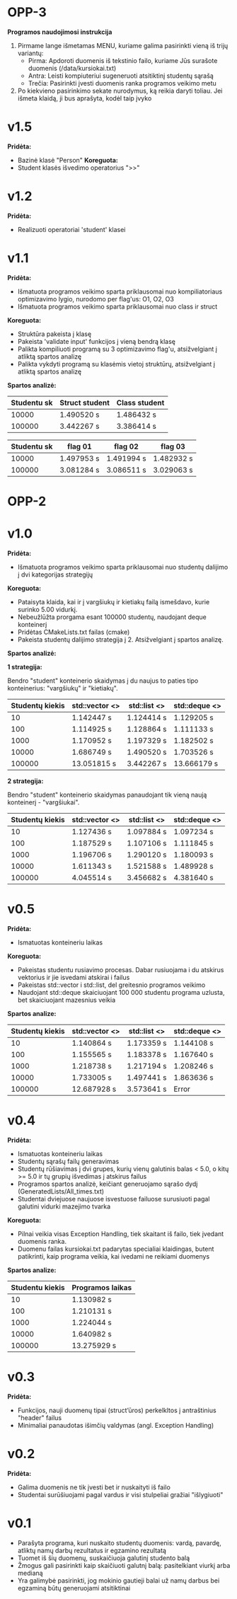 # OPP-3

__Programos naudojimosi instrukcija__
1. Pirmame lange išmetamas MENU, kuriame galima pasirinkti vieną iš trijų variantų:
    - Pirma: Apdoroti duomenis iš tekstinio failo, kuriame Jūs surašote duomenis (/data/kursiokai.txt)
    - Antra: Leisti kompiuteriui sugeneruoti atsitiktinį studentų sąrašą
    - Trečia: Pasirinkti įvesti duomenis ranka programos veikimo metu
2. Po kiekvieno pasirinkimo sekate nurodymus, ką reikia daryti toliau. Jei išmeta klaidą,  ji bus aprašyta, kodėl taip įvyko

# v1.5
__Pridėta:__
- Bazinė klasė "Person"
__Koreguota:__
- Student klasės išvedimo operatorius ">>"

# v1.2
__Pridėta:__
- Realizuoti operatoriai 'student' klasei


# v1.1
__Pridėta:__
- Išmatuota programos veikimo sparta priklausomai nuo kompiliatoriaus optimizavimo lygio, nurodomo per flag'us: O1, O2, O3
- Išmatuota programos veikimo sparta priklausomai nuo class ir struct


__Koreguota:__
- Struktūra pakeista į klasę
- Pakeista 'validate input' funkcijos į vieną bendrą klasę
- Palikta kompiliuoti programą su 3 optimizavimo flag'u, atsižvelgiant į atliktą spartos analizę
- Palikta vykdyti programą su klasėmis vietoj struktūrų, atsižvelgiant į atliktą spartos analizę


__Spartos analizė:__

| Studentu sk | Struct student | Class student |
| --- | --- | --- |
| 10000 |  1.490520 s    |  1.486432 s     | 
| 100000 |  3.442267 s   |  3.386414 s     |  

| Studentu sk | flag 01 | flag 02 | flag 03 |
| --- | --- | --- | --- |
| 10000 |  1.497953 s    |  1.491994 s     | 1.482932 s     | 
| 100000 |  3.081284 s   |  3.086511 s     | 3.029063 s     |  


# OPP-2


# v1.0
__Pridėta:__
- Išmatuota programos veikimo sparta priklausomai nuo studentų dalijimo į dvi kategorijas strategijų

__Koreguota:__
- Pataisyta klaida, kai ir į vargšiukų ir kietiakų failą ismešdavo, kurie surinko 5.00 vidurkį.
- Nebeužlūžta prorgama esant 100000 studentų, naudojant deque konteinerį
- Pridėtas CMakeLists.txt failas (cmake)
- Pakeista studentų dalijimo strategija į 2. Atsižvelgiant į spartos analizę.

__Spartos analizė:__

__1 strategija:__

Bendro "student" konteinerio skaidymas į du naujus to paties tipo konteinerius: "vargšiukų" ir "kietiakų". 

| Studentų kiekis | std::vector <>  | std::list <> | std::deque <> |
| --- | --- | --- | --- |
| 10 |  1.142447 s    |  1.124414 s     |  1.129205 s    |
| 100 |  1.114925 s    |  1.128864 s     |  1.111133 s    |
| 1000 |  1.170952 s    |  1.197329 s     |  1.182502 s    |
| 10000 |  1.686749 s    |  1.490520 s     |  1.703526 s    |
| 100000 |  13.051815 s   |  3.442267 s     |  13.666179 s   |

__2 strategija:__

Bendro "student" konteinerio skaidymas panaudojant tik vieną naują konteinerį - "vargšiukai".

| Studentų kiekis | std::vector <>  | std::list <> | std::deque <> |
| --- | --- | --- | --- |
| 10 |  1.127436 s    |  1.097884 s    |  1.097234 s   |
| 100 |  1.187529 s    |   1.107106 s    |  1.111845 s   |
| 1000 | 1.196706 s   |  1.290120 s    |  1.180093 s    |
| 10000 |  1.611343 s   |  1.521588 s    |  1.489928 s    |
| 100000 |  4.045514 s   |  3.456682 s     |  4.381640 s   |

# v0.5
 
__Pridėta:__
- Ismatuotas konteineriu laikas

__Koreguota:__
- Pakeistas studentu rusiavimo procesas. Dabar rusiuojama i du atskirus vektorius ir jie isvedami atskirai i failus
- Pakeistas std::vector i std::list, del greitesnio programos veikimo
- Naudojant std::deque skaiciuojant 100 000 studentu programa uzlusta, bet skaiciuojant mazesnius veikia

__Spartos analize:__

| Studentų kiekis | std::vector <>  | std::list <> | std::deque <> |
| --- | --- | --- | --- |
| 10 |  1.140864 s    |  1.173359 s     |  1.144108 s    |
| 100 |  1.155565 s    |  1.183378 s     |  1.167640 s    |
| 1000 |  1.218738 s    |  1.217194 s     |  1.208246 s    |
| 10000 |  1.733005 s    |  1.497441 s     |  1.863636 s    |
| 100000 |  12.687928 s   |  3.573641 s     |  Error         |


 # v0.4

__Pridėta:__
- Ismatuotas konteineriu laikas
- Studentų sąrašų failų generavimas
- Studentų rūšiavimas į dvi grupes, kurių vienų galutinis balas < 5.0, o kitų >= 5.0 ir tų grupių išvedimas į atskirus failus
- Programos spartos analizė, keičiant generuojamo sąrašo dydį (GeneratedLists/All_times.txt)
- Studentai dviejuose naujuose isvestuose failuose surusiuoti pagal galutini vidurki mazejimo tvarka

__Koreguota:__
- Pilnai veikia visas Exception Handling, tiek skaitant iš failo, tiek įvedant duomenis ranka.
- Duomenu failas kursiokai.txt padarytas specialiai klaidingas, butent patikrinti, kaip programa veikia, kai ivedami ne reikiami duomenys

__Spartos analize:__

| Studentu kiekis | Programos laikas  | 
| --- | --- |
| 10 |  1.130982 s    |
| 100 |  1.210131  s    | 
| 1000 |  1.224044 s   |  
| 10000 |   1.640982 s    |  
| 100000 |  13.275929 s  | 

 # v0.3
 
 __Pridėta:__
 
 - Funkcijos, nauji duomenų tipai (struct’ūros) perkelkltos į antraštinius "header" failus
 - Minimaliai panaudotas išimčių valdymas (angl. Exception Handling)
 

 # v0.2
 
 __Pridėta:__
 
- Galima duomenis ne tik įvesti bet ir nuskaityti iš failo
- Studentai surūšiuojami pagal vardus ir visi stulpeliai gražiai "išlygiuoti"


# v0.1
 
- Parašyta programa, kuri nuskaito studentų duomenis: vardą, pavardę, atliktų namų darbų rezultatus ir egzamino rezultatą
- Tuomet iš šių duomenų, suskaičiuoja galutinį studento balą
- Žmogus gali pasirinkti kaip skaičiuoti galutnį balą: pasitelkiant viurkį arba medianą
- Yra galimybė pasirinkti, jog mokinio gautieji balai už namų darbus bei egzaminą būtų generuojami atsitiktinai
 

